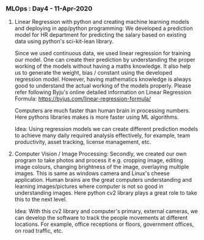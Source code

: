 ### MLOps : Day4 - 11-Apr-2020
1. Linear Regression with python and creating machine learning models and deploying in app/python programming:
We developed a prediction model for HR department for predicting the salary based on existing data using python's sci-kit-lean library.

    Since we used continuous data, we used linear regression for training our model. One can create their prediction by understanding the proper working of the models without having a maths knowledge. It also help us to generate the weight, bias / constant using the developed regression model.
    However, having mathematics knowledge is always good to understand the actual working of the models properly.
    Please refer following Byju's online detailed information on Linear Regression Formula: https://byjus.com/linear-regression-formula/

    Computers are much faster than human brain in processing numbers. Here pythons libraries makes is more faster using ML algorithms.

    Idea: Using regression models we can create different prediction models to achieve many daily required analysis effectively, for example, team productivity, asset tracking, license management, etc.

2. Computer Vision / Image Processing:
    Secondly, we created our own program to take photos and process it e.g. cropping image, editing image colours, changing brightness of the image, overlaying multiple images. This is same as windows camera and Linux's cheese application.
    Human brains are the great computers understanding and learning images/pictures where computer is not so good in understanding images. Here python cv2 library plays a great role to take this to the next level.

    Idea: With this cv2 library and computer's primary, external cameras, we can develop the software to track the people movements at different locations. For example, office receptions or floors, government offices, on road traffic, etc.
